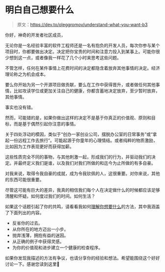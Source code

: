 # 明白自己想要什么

> 原文：<https://dev.to/oleggromov/understand-what-you-want-b3>

你好，神奇的开发者社区成员，

无论你是一名经验丰富的软件工程师还是一名有抱负的开发人员，每次你参与某个项目时，你都要做出决定。决定把你宝贵的时间和注意力投入到某事上。可能你很少想到这一点，或者像我一样花了几个小时来思考这些问题。

不管怎样，任何在某件事情上花费时间的决定都隐含着放弃其他事情的决定。经济理论称之为机会成本。

要么你开始为另一个开源项目做贡献，要么在工作中获得晋升，或者做任何其他事情，比如攻读学位或更加关注自己的健康，你都含蓄地决定放弃，至少暂时放弃，其他事情。

事实也没有错。

然而，可能错的是，如果你做出这样的决定不是基于你真正的价值观、原则和目标，而是基于偶然引起你注意的事情。

关于四处浮动的模因，类似于“创办一家创业公司，摆脱办公室的日常事务”或“拿起一份远程工作去旅行”。可能起源于你童年的心理情结。或者纯粹的物质激励，比如因为工作表现更好而获得加薪。

这些性质完全不同的事物，与其他刺激一起，形成我们的行为，并驱动我们的决定。并最终定义我们是谁，以及我们对我们所做的和迄今为止所做的有多自豪。

对我来说，取得令我自豪的成就，成为令我钦佩的人，这很重要。对你来说，其他的东西可能很重要。

尽管这可能有巨大的差异，我真的相信我们每个人在决定做什么的时候都应该足够清醒和怀疑。如何度过我们的时间。如何生活？

如果这个话题引起了你的共鸣，请看看我如何[理解你想要什么](https://oleggromov.com/understand-what-you-want)的方法，其中我涵盖了下面列出的内容。

*   反省你的过去。
*   从你所在的地方迈出一小步。
*   抛弃浅薄，拥抱有益的迷因。
*   从正确的例子中获得灵感。
*   为你的价值观和进步建立一个健康的检查程序。

如果你发现我描述的方法有争议，也请分享你的经验和想法。希望能围绕这个好好讨论一下。感谢您读到这里🤘